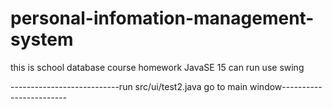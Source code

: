 # personal-infomation-management-system
this is school database course homework
JavaSE 15 can run
use swing


---------------------------run src/ui/test2.java go to main window------------------------



